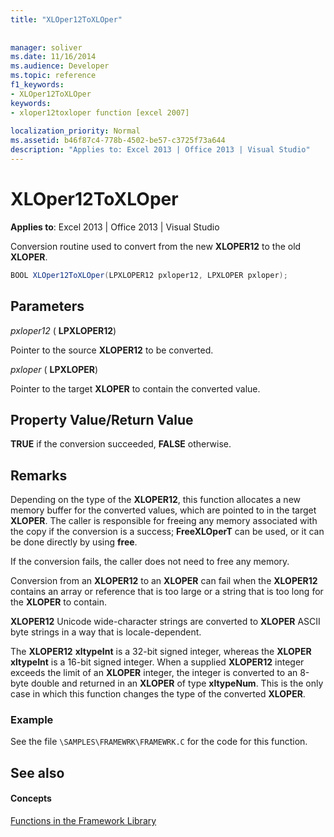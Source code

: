 ```yaml
---
title: "XLOper12ToXLOper"
 
 
manager: soliver
ms.date: 11/16/2014
ms.audience: Developer
ms.topic: reference
f1_keywords:
- XLOper12ToXLOper
keywords:
- xloper12toxloper function [excel 2007]
 
localization_priority: Normal
ms.assetid: b46f87c4-778b-4502-be57-c3725f73a644
description: "Applies to: Excel 2013 | Office 2013 | Visual Studio"
---
```


# XLOper12ToXLOper

 **Applies to**: Excel 2013 | Office 2013 | Visual Studio 
  
Conversion routine used to convert from the new **XLOPER12** to the old **XLOPER**.
  
```cs
BOOL XLOper12ToXLOper(LPXLOPER12 pxloper12, LPXLOPER pxloper);
```

## Parameters

 _pxloper12_ ( **LPXLOPER12**)
  
Pointer to the source **XLOPER12** to be converted. 
  
 _pxloper_ ( **LPXLOPER**)
  
Pointer to the target **XLOPER** to contain the converted value. 
  
## Property Value/Return Value

 **TRUE** if the conversion succeeded, **FALSE** otherwise. 
  
## Remarks

Depending on the type of the **XLOPER12**, this function allocates a new memory buffer for the converted values, which are pointed to in the target **XLOPER**. The caller is responsible for freeing any memory associated with the copy if the conversion is a success; **FreeXLOperT** can be used, or it can be done directly by using **free**.
  
If the conversion fails, the caller does not need to free any memory.
  
Conversion from an **XLOPER12** to an **XLOPER** can fail when the **XLOPER12** contains an array or reference that is too large or a string that is too long for the **XLOPER** to contain. 
  
 **XLOPER12** Unicode wide-character strings are converted to **XLOPER** ASCII byte strings in a way that is locale-dependent. 
  
The **XLOPER12** **xltypeInt** is a 32-bit signed integer, whereas the **XLOPER** **xltypeInt** is a 16-bit signed integer. When a supplied **XLOPER12** integer exceeds the limit of an **XLOPER** integer, the integer is converted to an 8-byte double and returned in an **XLOPER** of type **xltypeNum**. This is the only case in which this function changes the type of the converted **XLOPER**.
  
### Example

See the file  `\SAMPLES\FRAMEWRK\FRAMEWRK.C` for the code for this function. 
  
## See also

#### Concepts

[Functions in the Framework Library](functions-in-the-framework-library.md)

